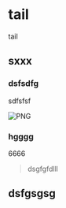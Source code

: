 # tail

<!-- toc -->

tail

## sxxx

### dsfsdfg

sdfsfsf

![PNG](/img/md.png)

### hgggg

6666

> dsgfgfdlll


## dsfgsgsg



